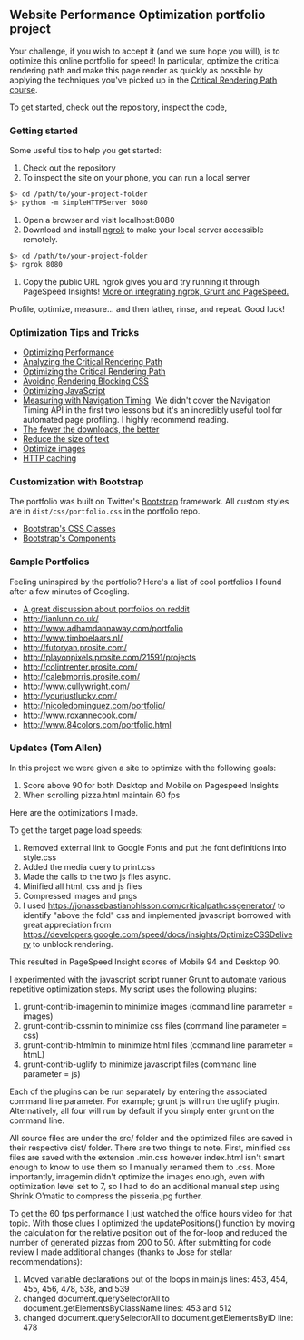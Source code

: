 ## Website Performance Optimization portfolio project

Your challenge, if you wish to accept it (and we sure hope you will), is to optimize this online portfolio for speed! In particular, optimize the critical rendering path and make this page render as quickly as possible by applying the techniques you've picked up in the [Critical Rendering Path course](https://www.udacity.com/course/ud884).

To get started, check out the repository, inspect the code,

### Getting started

Some useful tips to help you get started:

1. Check out the repository
1. To inspect the site on your phone, you can run a local server

  ```bash
  $> cd /path/to/your-project-folder
  $> python -m SimpleHTTPServer 8080
  ```

1. Open a browser and visit localhost:8080
1. Download and install [ngrok](https://ngrok.com/) to make your local server accessible remotely.

  ``` bash
  $> cd /path/to/your-project-folder
  $> ngrok 8080
  ```

1. Copy the public URL ngrok gives you and try running it through PageSpeed Insights! [More on integrating ngrok, Grunt and PageSpeed.](http://www.jamescryer.com/2014/06/12/grunt-pagespeed-and-ngrok-locally-testing/)

Profile, optimize, measure... and then lather, rinse, and repeat. Good luck!

### Optimization Tips and Tricks
* [Optimizing Performance](https://developers.google.com/web/fundamentals/performance/ "web performance")
* [Analyzing the Critical Rendering Path](https://developers.google.com/web/fundamentals/performance/critical-rendering-path/analyzing-crp.html "analyzing crp")
* [Optimizing the Critical Rendering Path](https://developers.google.com/web/fundamentals/performance/critical-rendering-path/optimizing-critical-rendering-path.html "optimize the crp!")
* [Avoiding Rendering Blocking CSS](https://developers.google.com/web/fundamentals/performance/critical-rendering-path/render-blocking-css.html "render blocking css")
* [Optimizing JavaScript](https://developers.google.com/web/fundamentals/performance/critical-rendering-path/adding-interactivity-with-javascript.html "javascript")
* [Measuring with Navigation Timing](https://developers.google.com/web/fundamentals/performance/critical-rendering-path/measure-crp.html "nav timing api"). We didn't cover the Navigation Timing API in the first two lessons but it's an incredibly useful tool for automated page profiling. I highly recommend reading.
* <a href="https://developers.google.com/web/fundamentals/performance/optimizing-content-efficiency/eliminate-downloads.html">The fewer the downloads, the better</a>
* <a href="https://developers.google.com/web/fundamentals/performance/optimizing-content-efficiency/optimize-encoding-and-transfer.html">Reduce the size of text</a>
* <a href="https://developers.google.com/web/fundamentals/performance/optimizing-content-efficiency/image-optimization.html">Optimize images</a>
* <a href="https://developers.google.com/web/fundamentals/performance/optimizing-content-efficiency/http-caching.html">HTTP caching</a>

### Customization with Bootstrap
The portfolio was built on Twitter's <a href="http://getbootstrap.com/">Bootstrap</a> framework. All custom styles are in `dist/css/portfolio.css` in the portfolio repo.

* <a href="http://getbootstrap.com/css/">Bootstrap's CSS Classes</a>
* <a href="http://getbootstrap.com/components/">Bootstrap's Components</a>

### Sample Portfolios

Feeling uninspired by the portfolio? Here's a list of cool portfolios I found after a few minutes of Googling.

* <a href="http://www.reddit.com/r/webdev/comments/280qkr/would_anybody_like_to_post_their_portfolio_site/">A great discussion about portfolios on reddit</a>
* <a href="http://ianlunn.co.uk/">http://ianlunn.co.uk/</a>
* <a href="http://www.adhamdannaway.com/portfolio">http://www.adhamdannaway.com/portfolio</a>
* <a href="http://www.timboelaars.nl/">http://www.timboelaars.nl/</a>
* <a href="http://futoryan.prosite.com/">http://futoryan.prosite.com/</a>
* <a href="http://playonpixels.prosite.com/21591/projects">http://playonpixels.prosite.com/21591/projects</a>
* <a href="http://colintrenter.prosite.com/">http://colintrenter.prosite.com/</a>
* <a href="http://calebmorris.prosite.com/">http://calebmorris.prosite.com/</a>
* <a href="http://www.cullywright.com/">http://www.cullywright.com/</a>
* <a href="http://yourjustlucky.com/">http://yourjustlucky.com/</a>
* <a href="http://nicoledominguez.com/portfolio/">http://nicoledominguez.com/portfolio/</a>
* <a href="http://www.roxannecook.com/">http://www.roxannecook.com/</a>
* <a href="http://www.84colors.com/portfolio.html">http://www.84colors.com/portfolio.html</a>


### Updates (Tom Allen)


In this project we were given a site to optimize with the following goals:

1)  Score above 90 for both Desktop and Mobile on Pagespeed Insights
2)  When scrolling pizza.html maintain 60 fps

Here are the optimizations I made.

To get the target page load speeds:

1)  Removed external link to Google Fonts and put the font definitions into style.css
2)  Added the media query to print.css
3)  Made the calls to the two js files async.
4)  Minified all html, css and js files
5)  Compressed images and pngs
6)  I used https://jonassebastianohlsson.com/criticalpathcssgenerator/ to identify "above the fold" css and implemented javascript borrowed with great appreciation from https://developers.google.com/speed/docs/insights/OptimizeCSSDelivery to unblock rendering.

This resulted in PageSpeed Insight scores of Mobile 94 and Desktop 90.

I experimented with the javascript script runner Grunt to automate various repetitive optimization steps.  My script uses the following plugins:

1)  grunt-contrib-imagemin to minimize images (command line parameter = images)
2)  grunt-contrib-cssmin to minimize css files (command line parameter = css)
3)  grunt-contrib-htmlmin to minimize html files (command line parameter = htmL)
4)  grunt-contrib-uglify to minimize javascript files (command line parameter = js)

Each of the plugins can be run separately by entering the associated command line parameter.  For example; grunt js will run the uglify plugin.  
Alternatively, all four will run by default if you simply enter grunt on the command line.

All source files are under the src/ folder and the optimized files are saved in their respective dist/ folder.  There are two things to note.  First, minified css files are saved with the extension .min.css however index.html isn't smart enough to know to use them so I manually renamed them to .css.  More importantly, imagemin didn't optimize the images enough, even with optimization level set to 7, so I had to do an additional manual step using Shrink O'matic to compress the pisseria.jpg further.

To get the 60 fps performance I just watched the office hours video for that topic.  With those clues I optimized the updatePositions() function by moving the calculation for the relative position out of the for-loop and reduced the number of generated pizzas from 200 to 50.  After submitting for code review I made additional changes (thanks to Jose for stellar recommendations):

1)  Moved variable declarations out of the loops in main.js
	lines: 453, 454, 455, 456, 478, 538, and 539
2)  changed document.querySelectorAll to document.getElementsByClassName
    lines: 453 and 512
3)  changed document.querySelectorAll to document.getElementsByID
	line: 478
